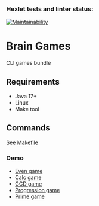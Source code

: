 ### Hexlet tests and linter status:

[![Maintainability](https://api.codeclimate.com/v1/badges/e81546508c29ddde0b1b/maintainability)](https://codeclimate.com/github/Asterroth/java-project-61/maintainability)

# Brain Games

CLI games bundle

## Requirements

* Java 17+
* Linux
* Make tool

## Commands

See [Makefile](./app/makefile)

### Demo

* [Even game](https://asciinema.org/a/Wn1dqkNnxaI9mI5bSSzhpn2oh)
* [Calc game](https://asciinema.org/a/eTiMHEZA6QqPDVRdEUC2566CY)
* [GCD game](https://asciinema.org/a/Za1YmboQAbxJ8Uuux17wpbEws)
* [Progression game](https://asciinema.org/a/P9j5giPhwUGpnvcwNsaWrtQVy)
* [Prime game](https://asciinema.org/a/mSVbGrafXE6BuYHGWcpH1Ckw5)
